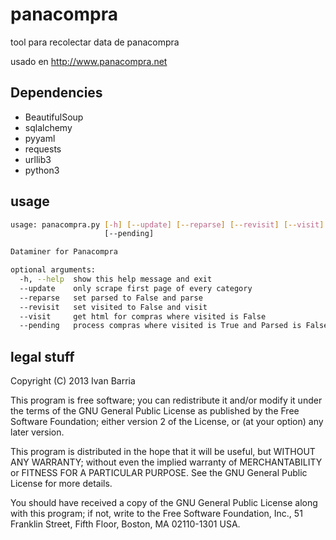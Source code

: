 panacompra
==========

tool para recolectar data de panacompra

usado en http://www.panacompra.net


Dependencies
-------------
* BeautifulSoup
* sqlalchemy 
* pyyaml
* requests 
* urllib3
* python3


usage
------
```bash
usage: panacompra.py [-h] [--update] [--reparse] [--revisit] [--visit]
                     [--pending]

Dataminer for Panacompra

optional arguments:
  -h, --help  show this help message and exit
  --update    only scrape first page of every category
  --reparse   set parsed to False and parse
  --revisit   set visited to False and visit
  --visit     get html for compras where visited is False
  --pending   process compras where visited is True and Parsed is False
```


legal stuff
------------
Copyright (C) 2013  Ivan Barria

This program is free software; you can redistribute it and/or modify
it under the terms of the GNU General Public License as published by
the Free Software Foundation; either version 2 of the License, or
(at your option) any later version.

This program is distributed in the hope that it will be useful,
but WITHOUT ANY WARRANTY; without even the implied warranty of
MERCHANTABILITY or FITNESS FOR A PARTICULAR PURPOSE.  See the
GNU General Public License for more details.

You should have received a copy of the GNU General Public License along
with this program; if not, write to the Free Software Foundation, Inc.,
51 Franklin Street, Fifth Floor, Boston, MA 02110-1301 USA.
